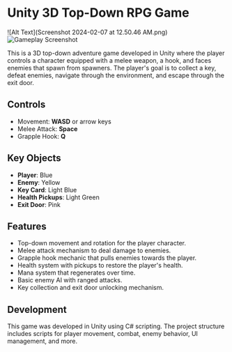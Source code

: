 # Unity 3D Top-Down RPG Game
![Alt Text](Screenshot 2024-02-07 at 12.50.46 AM.png)
![Gameplay Screenshot](screenshots/gameplay.png)


This is a 3D top-down adventure game developed in Unity where the player controls a character equipped with a melee weapon, a hook, and faces enemies that spawn from spawners. The player's goal is to collect a key, defeat enemies, navigate through the environment, and escape through the exit door.

## Controls

- Movement: **WASD** or arrow keys
- Melee Attack: **Space**
- Grapple Hook: **Q**

## Key Objects

- **Player**: Blue
- **Enemy**: Yellow
- **Key Card**: Light Blue
- **Health Pickups**: Light Green
- **Exit Door**: Pink

## Features

- Top-down movement and rotation for the player character.
- Melee attack mechanism to deal damage to enemies.
- Grapple hook mechanic that pulls enemies towards the player.
- Health system with pickups to restore the player's health.
- Mana system that regenerates over time.
- Basic enemy AI with ranged attacks.
- Key collection and exit door unlocking mechanism.

## Development

This game was developed in Unity using C# scripting. The project structure includes scripts for player movement, combat, enemy behavior, UI management, and more.



